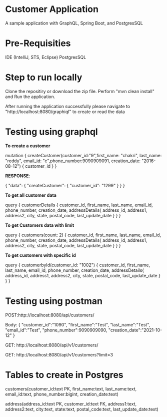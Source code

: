 # Customer Application
A sample application with GraphQL, Spring Boot, and PostgresSQL

# Pre-Requisities
IDE (IntelliJ, STS, Eclipse)
PostgresSQL

# Step to run locally
Clone the repositiry or download the zip file.
Perform "mvn clean install" and Run the application.

After running the application successfully please navigate to "http://localhost:8080/graphiql" to create or read the data

# Testing using graphql
**To create a customer**

mutation {
  createCustomer(customer_id:"9",first_name: "chakri", last_name: "reddy", email_id: "c",phone_number:9090909091, creation_date: "2016-08-12") {
    customer_id
  }
}

**RESPONSE**:

{
  "data": {
    "createCustomer": {
      "customer_id": "1299"
    }
  }
}

**To get all customer data**

query {
  customerDetails
  {
    customer_id,
    first_name,
    last_name,
    email_id,
    phone_number,
    creation_date,
    addressDetails{
      address_id,
      address1,
      address2,
      city,
      state,
      postal_code,
      last_update_date
    }
}
}

**To get Customers data with limit**

query {
  customers(count: 2) 
  {
    customer_id,
    first_name,
    last_name,
    email_id,
    phone_number,
    creation_date,
    addressDetails{
      address_id,
      address1,
      address2,
      city,
      state,
      postal_code,
      last_update_date
    }
}
}

**To get customers with specific id**

query {
  customerbyId(customer_id: "1002") 
  {
     customer_id,
    first_name,
    last_name,
    email_id,
    phone_number,
    creation_date,
    addressDetails{
      address_id,
      address1,
      address2,
      city,
      state,
      postal_code,
      last_update_date
    }
}
}

# Testing using postman
POST:http://localhost:8080/api/customers/

Body:
{
    "customer_id":"1090", 
    "first_name":"Test", 
    "last_name":"Test", 
    "email_id":"Test",
    "phone_number":9090909090,
    "creation_date":"2021-10-12"
}

GET: http://localhost:8080/api/v1/customers/

GET: http://localhost:8080/api/v1/customers?limit=3

# Tables to create in Postgres
customers(customer_id:text PK, first_name:text, last_name:text, email_id:text, phone_number:bigint, creation_date:text)

address(address_id:text PK, customer_id:text FK, address1:text, address2:text, city:text, state:text, postal_code:text, last_update_date:text)
